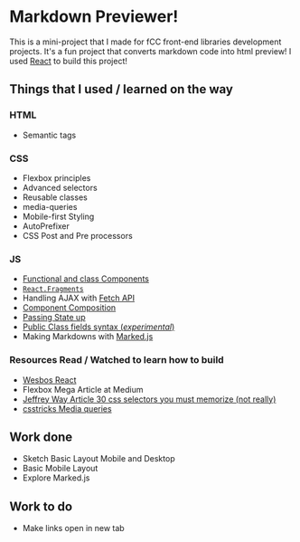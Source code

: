 # Markdown Previewer!

This is a mini-project that I made for fCC front-end libraries development projects. It's a fun project that converts markdown code into html preview!  I used [React](https://reactjs.org/) to build this project!

## Things that I used / learned on the way

### HTML
* Semantic tags

### CSS
* Flexbox principles
* Advanced selectors
* Reusable classes
* media-queries
* Mobile-first Styling
* AutoPrefixer
* CSS Post and Pre processors

### JS
* [Functional and class Components](https://reactjs.org/docs/components-and-props.html#functional-and-class-components)
* [```React.Fragments```](https://reactjs.org/docs/fragments.html)
* Handling AJAX with [Fetch API](https://developers.google.com/web/updates/2015/03/introduction-to-fetch)
* [Component Composition](https://reactjs.org/docs/components-and-props.html#composing-components)
* [Passing State up](https://reactjs.org/docs/lifting-state-up.html)
* [Public Class fields syntax (_experimental_)](https://babeljs.io/docs/en/babel-plugin-transform-class-properties/)
* Making Markdowns with [Marked.js](https://marked.js.org/)


### Resources Read / Watched to learn how to build
* [Wesbos React](https://reactforbeginners.com/)
* Flexbox Mega Article at Medium
* [Jeffrey Way Article 30 css selectors you must memorize (not really)](https://code.tutsplus.com/tutorials/the-30-css-selectors-you-must-memorize--net-16048)
* [csstricks Media queries](https://css-tricks.com/snippets/css/media-queries-for-standard-devices/)

## Work done
* Sketch Basic Layout Mobile and Desktop
* Basic Mobile Layout
* Explore Marked.js

## Work to do
* Make links open in new tab